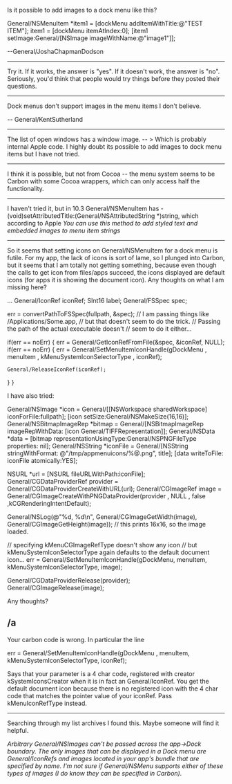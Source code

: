 Is it possible to add images to a dock menu like this?
    
General/NSMenuItem *item1 = [dockMenu addItemWithTitle:@"TEST ITEM"];
item1 = [dockMenu itemAtIndex:0];
[item1 setImage:General/[NSImage imageWithName:@"image1"]];


--General/JoshaChapmanDodson

----

Try it. If it works, the answer is "yes". If it doesn't work, the answer is "no".
Seriously, you'd think that people would try things before they posted their questions.

----

Dock menus don't support images in the menu items I don't believe.

-- General/KentSutherland

----

The list of open windows has a window image. -- > Which is probably internal Apple code. I highly doubt its possible to add images to dock menu items but I have not tried.

----

I think it is possible, but not from Cocoa -- the menu system seems to be Carbon with some Cocoa wrappers, which can only access half the functionality.

----

I haven't tried it, but in 10.3 General/NSMenuItem has     - (void)setAttributedTitle:(General/NSAttributedString *)string, which according to Apple *You can use this method to add styled text and embedded images to menu item strings*

----

So it seems that setting icons on General/NSMenuItem for a dock menu is futile. For my app, the lack of icons is sort of lame, so I plunged into Carbon, but it seems that I am totally not getting something, because even though the calls to get icon from files/apps succeed, the icons displayed are default icons (for apps it is showing the document icon). Any thoughts on what I am missing here?

    
...
  General/IconRef iconRef;
  SInt16 label;
  General/FSSpec spec;

  err = convertPathToFSSpec(fullpath, &spec);
  // I am passing things like /Applications/Some.app, 
  // but that doesn't seem to do the trick.
  // Passing the path of the actual executable doesn't
  // seem to do it either...
			
if(err == noErr)
{
  err = General/GetIconRefFromFile(&spec, &iconRef, NULL);
  if(err == noErr)
  {
    err = General/SetMenuItemIconHandle(gDockMenu
              , menuItem
              , kMenuSystemIconSelectorType
              , iconRef);

    General/ReleaseIconRef(iconRef);
  }
}
	

I have also tried:

    
General/NSImage *icon = General/[[NSWorkspace sharedWorkspace] iconForFile:fullpath];
[icon setSize:General/NSMakeSize(16,16)];
General/NSBitmapImageRep *bitmap = General/[NSBitmapImageRep imageRepWithData:
                [icon General/TIFFRepresentation]];
General/NSData *data = [bitmap representationUsingType:General/NSPNGFileType properties: nil];
General/NSString *iconFile = General/[NSString stringWithFormat: 
                                       @"/tmp/appmenuicons/%@.png", title];
[data writeToFile: iconFile atomically:YES];

NSURL *url = [NSURL fileURLWithPath:iconFile];
General/CGDataProviderRef provider = General/CGDataProviderCreateWithURL(url);
General/CGImageRef image = General/CGImageCreateWithPNGDataProvider(provider
                                          , NULL
                                          , false
                                          ,kCGRenderingIntentDefault);

General/NSLog(@"%d, %d\n", General/CGImageGetWidth(image), General/CGImageGetHeight(image));
// this prints 16x16, so the image loaded.

// specifying kMenuCGImageRefType doesn't show any icon
// but kMenuSystemIconSelectorType again defaults to the default document icon...
err = General/SetMenuItemIconHandle(gDockMenu, menuItem, kMenuSystemIconSelectorType, image);


General/CGDataProviderRelease(provider);
General/CGImageRelease(image);


Any thoughts?

/a
----
Your carbon code is wrong. In particular the line
    
err = General/SetMenuItemIconHandle(gDockMenu , menuItem, kMenuSystemIconSelectorType, iconRef);

Says that your parameter is a 4 char code, registered with creator  kSystemIconsCreator when it is in fact an General/IconRef. You get the default document icon because there is no registered icon with the 4 char code that matches the pointer value of your iconRef. Pass kMenuIconRefType instead.

----

Searching through my list archives I found this. Maybe someone will find it helpful.

*Arbitrary General/NSImages can't be passed across the app->Dock boundary. The only images that can be displayed in a Dock menu are General/IconRefs and images located in your app's bundle that are specified by name. I'm not sure if General/NSMenu supports either of these types of images (I do know they can be specified in Carbon).*